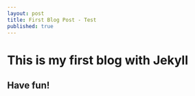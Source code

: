 ```yaml
---
layout: post
title: First Blog Post - Test
published: true
---
```


# This is my first blog with Jekyll
## Have fun!
